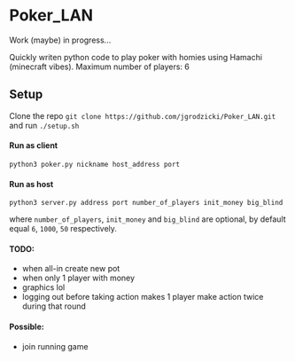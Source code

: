 # Poker_LAN

Work (maybe) in progress...

Quickly writen python code to play poker with homies using Hamachi (minecraft vibes).
Maximum number of players: 6

## Setup
Clone the repo `git clone https://github.com/jgrodzicki/Poker_LAN.git` and run `./setup.sh`
#### Run as client
`python3 poker.py nickname host_address port`
#### Run as host
`python3 server.py address port number_of_players init_money big_blind`

where `number_of_players`, `init_money` and `big_blind` are optional, by default equal `6`, `1000`, `50` respectively.


#### TODO:
- when all-in create new pot
- when only 1 player with money
- graphics lol
- logging out before taking action makes 1 player make action twice during that round

#### Possible:
- join running game
